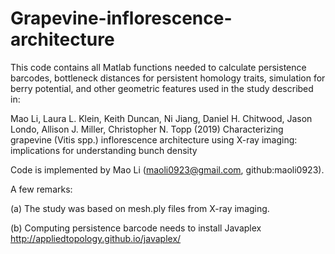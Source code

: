 # Grapevine-inflorescence-architecture
This code contains all Matlab functions needed to calculate persistence barcodes, 
bottleneck distances for persistent homology traits, simulation for berry potential, 
and other geometric features used in the study described in:

Mao Li, Laura L. Klein, Keith Duncan, Ni Jiang, Daniel H. Chitwood, Jason Londo, Allison J. Miller, Christopher N. Topp (2019)
Characterizing grapevine (Vitis spp.) inflorescence architecture using X-ray imaging: implications for understanding bunch density

Code is implemented by Mao Li (maoli0923@gmail.com, github:maoli0923).

A few remarks:

(a) The study was based on mesh.ply files from X-ray imaging.

(b) Computing persistence barcode needs to install Javaplex http://appliedtopology.github.io/javaplex/
